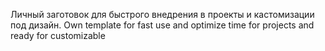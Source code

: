 Личный заготовок для быстрого внедрения в проекты и кастомизации под дизайн. 
Own template for fast use and optimize time for projects and ready for customizable
